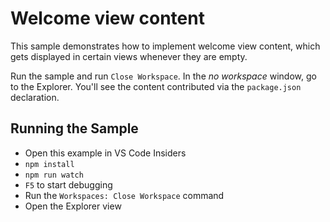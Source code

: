 # Welcome view content

This sample demonstrates how to implement welcome view content, which gets
displayed in certain views whenever they are empty.

Run the sample and run `Close Workspace`. In the _no workspace_ window, go to
the Explorer. You'll see the content contributed via the `package.json`
declaration.

## Running the Sample

-   Open this example in VS Code Insiders
-   `npm install`
-   `npm run watch`
-   `F5` to start debugging
-   Run the `Workspaces: Close Workspace` command
-   Open the Explorer view
